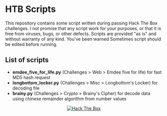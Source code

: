 # HTB Scripts
This repository contains some script written during passing Hack The Box challenges. I not promise that any script work for your purposes, or that it is free from viruses, bugs, or other defects. Scripts are provided "as is" and without warranty of any kind. You've been warned
Sometimes script should be edited before running.

## List of scripts
- **emdee_five_for_life.py** (Challenges > Web > Emdee five for life) for fast MD5 hash request
- **longbottom_locker.py** (Challenges > Misc > Longbottom's Locker) for decoding file
- **brainy.py** (Challenges > Crypto > Brainy's Cipher) for decode data using chinese remainder algorithm from number values

<p align="center">
<a href="https://www.hackthebox.eu/home/users/profile/139588"><img src="https://www.hackthebox.eu/badge/image/139588" alt="Hack The Box"></a>
</p>